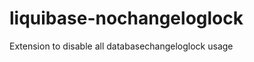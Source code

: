 liquibase-nochangeloglock
=========================

Extension to disable all databasechangeloglock usage
